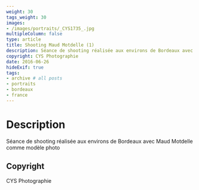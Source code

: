 ```yaml
---
weight: 30
tags_weight: 30
images:
- /images/portraits/_CYS1735_.jpg
multipleColumn: false
type: article
title: Shooting Maud Motdelle (1)
description: Séance de shooting réalisée aux environs de Bordeaux avec Maud Motdelle comme modèle photo
copyright: CYS Photographie
date: 2016-06-26
hideExif: true
tags:
- archive # all posts
- portraits
- bordeaux
- france
---
```


# Description

Séance de shooting réalisée aux environs de Bordeaux avec Maud Motdelle comme modèle photo

## Copyright

CYS Photographie
